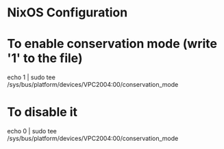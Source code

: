 # NixOS Configuration
# To enable conservation mode (write '1' to the file)
echo 1 | sudo tee /sys/bus/platform/devices/VPC2004:00/conservation_mode

# To disable it
echo 0 | sudo tee /sys/bus/platform/devices/VPC2004:00/conservation_mode